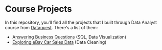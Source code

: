 # Course Projects
In this repository, you'll find all the projects that I built through Data Analyst course from [Dataquest](https://www.dataquest.io/). 
There's a list of them:
  - [Answering Business Questions](https://github.com/DashGz/dataquest-projects/blob/master/AnsBussQuest_SQL/Answering%20Business%20Questions%20using%20SQL.ipynb) (SQL, Data Visualization)
  - [Exploring eBay Car Sales Data](https://github.com/DashGz/dataquest-projects/blob/master/ebay_car_sales/ebay_car_sales.ipynb) (Data Cleaning)
